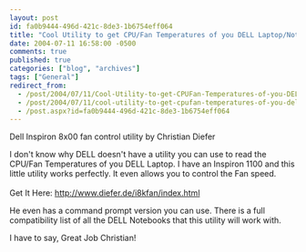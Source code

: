 ```yaml
---
layout: post
id: fa0b9444-496d-421c-8de3-1b6754eff064
title: "Cool Utility to get CPU/Fan Temperatures of you DELL Laptop/Notebook"
date: 2004-07-11 16:58:00 -0500
comments: true
published: true
categories: ["blog", "archives"]
tags: ["General"]
redirect_from: 
  - /post/2004/07/11/Cool-Utility-to-get-CPUFan-Temperatures-of-you-DELL-LaptopNotebook
  - /post/2004/07/11/cool-utility-to-get-cpufan-temperatures-of-you-dell-laptopnotebook
  - /post.aspx?id=fa0b9444-496d-421c-8de3-1b6754eff064
---
```

<!-- more -->
<p>
Dell Inspiron 8x00 fan control utility by Christian Diefer
</p>
<p>
I don&#39;t know why DELL doesn&#39;t have a utility you can use to read the CPU/Fan Temperatures of you DELL Laptop. I have an Inspiron 1100 and this little utility works perfectly. It even allows you to control the Fan speed.<br />
<br />
Get&nbsp;It Here: <a href="http://www.diefer.de/i8kfan/index.html">http://www.diefer.de/i8kfan/index.html</a>
</p>
<p>
He even has a command prompt version you can use. There is a full compatibility list of all the DELL Notebooks that this utility will work with.
</p>
<p>
I have to say, Great Job Christian!
</p>
<img src="/images/postsI8kfanGUI.jpg" alt="" />
